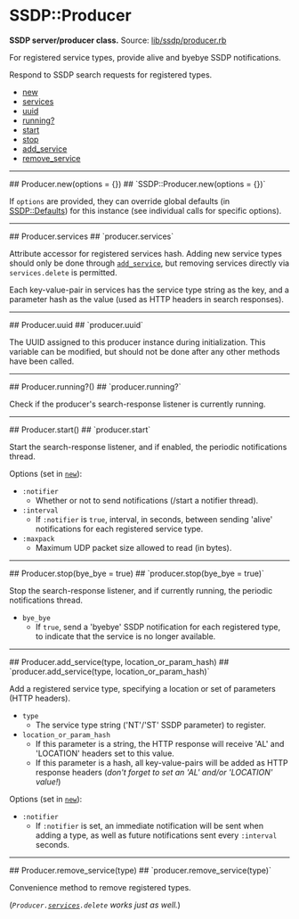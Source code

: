 # SSDP::Producer #
**SSDP server/producer class.**
Source: [lib/ssdp/producer.rb](https://github.com/daumiller/ssdp/blob/master/lib/ssdp/producer.rb)

For registered service types, provide alive and byebye SSDP notifications.

Respond to SSDP search requests for registered types.


* [new](#ssdp-producer-new)
* [services](#ssdp-producer-services)
* [uuid](#ssdp-producer-uuid)
* [running?](#ssdp-producer-running)
* [start](#ssdp-producer-start)
* [stop](#ssdp-producer-stop)
* [add_service](#ssdp-producer-add_service)
* [remove_service](#ssdp-producer-remove_service)

<hr>
## <a name="ssdp-producer-new"></a>Producer.new(options = {}) ##
`SSDP::Producer.new(options = {})`

If `options` are provided, they can override global defaults (in [SSDP::Defaults](ssdp.md)) for this instance (see individual calls for specific options).

<hr>
## <a name="ssdp-producer-services"></a> Producer.services ##
`producer.services`

Attribute accessor for registered services hash. Adding new service types should only be done through [`add_service`](#ssdp-producer-add_service), but removing services directly via `services.delete` is permitted.

Each key-value-pair in services has the service type string as the key, and a parameter hash as the value (used as HTTP headers in search responses).

<hr>
## <a name="ssdp-producer-uuid"></a> Producer.uuid ##
`producer.uuid`

The UUID assigned to this producer instance during initialization. This variable can be modified, but should not be done after any other methods have been called.

<hr>
## <a name="ssdp-producer-running"></a> Producer.running?() ##
`producer.running?`

Check if the producer's search-response listener is currently running.

<hr>
## <a name="ssdp-producer-start"></a> Producer.start() ##
`producer.start`

Start the search-response listener, and if enabled, the periodic notifications thread.

Options (set in [`new`](#ssdp-producer-new)):

* `:notifier`
  * Whether or not to send notifications (/start a notifier thread).
* `:interval`
  * If `:notifier` is `true`, interval, in seconds, between sending 'alive' notifications for each registered service type.
* `:maxpack`
  * Maximum UDP packet size allowed to read (in bytes).

<hr>
## <a name="ssdp-producer-stop"></a> Producer.stop(bye_bye = true) ##
`producer.stop(bye_bye = true)`

Stop the search-response listener, and if currently running, the periodic notifications thread.

* `bye_bye`
  * If `true`, send a 'byebye' SSDP notification for each registered type, to indicate that the service is no longer available.

<hr>
## <a name="ssdp-producer-add_service"></a> Producer.add_service(type, location_or_param_hash) ##
`producer.add_service(type, location_or_param_hash)`

Add a registered service type, specifying a location or set of parameters (HTTP headers).

* `type`
  * The service type string ('NT'/'ST' SSDP parameter) to register.
* `location_or_param_hash`
  * If this parameter is a string, the HTTP response will receive 'AL' and 'LOCATION' headers set to this value.
  * If this parameter is a hash, all key-value-pairs will be added as HTTP response headers (*don't forget to set an 'AL' and/or 'LOCATION' value!*)

Options (set in [`new`](#ssdp-producer-new)):

* `:notifier`
  * If `:notifier` is set, an immediate notification will be sent when adding a type, as well as future notifications sent every `:interval` seconds.

<hr>
## <a name="ssdp-producer-remove_service"></a> Producer.remove_service(type) ##
`producer.remove_service(type)`

Convenience method to remove registered types.

(*`Producer.`[`services`](#ssdp-producer-services)`.delete` works just as well.*)


